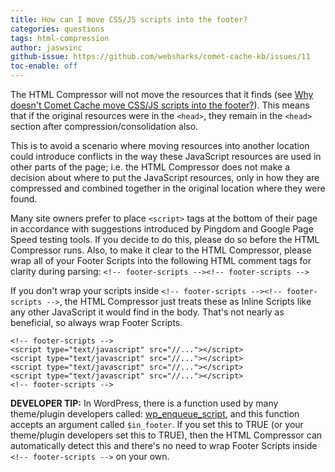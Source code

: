 ```yaml
---
title: How can I move CSS/JS scripts into the footer?
categories: questions
tags: html-compression
author: jaswsinc
github-issue: https://github.com/websharks/comet-cache-kb/issues/11
toc-enable: off
---
```

The HTML Compressor will not move the resources that it finds (see [Why doesn't Comet Cache move CSS/JS scripts into the footer?](http://cometcache.com/kb-article/why-doesnt-comet-cache-move-cssjs-into-the-footer/)). This means that if the original resources were in the `<head>`, they remain in the `<head>` section after compression/consolidation also. 

This is to avoid a scenario where moving resources into another location could introduce conflicts in the way these JavaScript resources are used in other parts of the page; i.e. the HTML Compressor does not make a decision about where to put the JavaScript resources, only in how they are compressed and combined together in the original location where they were found.

Many site owners prefer to place `<script>` tags at the bottom of their page in accordance with suggestions introduced by Pingdom and Google Page Speed testing tools. If you decide to do this, please do so before the HTML Compressor runs. Also, to make it clear to the HTML Compressor, please wrap all of your Footer Scripts into the following HTML comment tags for clarity during parsing: `<!-- footer-scripts --><!-- footer-scripts -->`

If you don't wrap your scripts inside `<!-- footer-scripts --><!-- footer-scripts -->`, the HTML Compressor just treats these as Inline Scripts like any other JavaScript it would find in the body. That's not nearly as beneficial, so always wrap Footer Scripts.

```
<!-- footer-scripts -->
<script type="text/javascript" src="//..."></script>
<script type="text/javascript" src="//..."></script>
<script type="text/javascript" src="//..."></script>
<script type="text/javascript" src="//..."></script>
<!-- footer-scripts -->
```

**DEVELOPER TIP:** In WordPress, there is a function used by many theme/plugin developers called: [wp_enqueue_script](http://codex.wordpress.org/Function_Reference/wp_enqueue_script), and this function accepts an argument called `$in_footer`. If you set this to TRUE (or your theme/plugin developers set this to TRUE), then the HTML Compressor can automatically detect this and there's no need to wrap Footer Scripts inside `<!-- footer-scripts -->` on your own.
